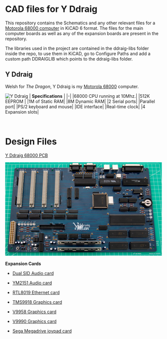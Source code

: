 # CAD files for Y Ddraig

This repository contains the Schematics and any other relevant files for a [Motorola 68000 computer](https://ddraig68k.com) in KiCAD 6 format. The files for the main computer boards as well as any of the expansion boards are present in the repository.

The libraries used in the project are contained in the ddraig-libs folder inside the repo, to use them in KiCAD, go to Configure Paths and add a custom path DDRAIGLIB which points to the ddraig-libs folder.

## Y Ddraig

Welsh for *The Dragon*, Y Ddraig is my [Motorola 68000](https://en.wikipedia.org/wiki/Motorola_68000) computer. 

![Y Ddraig](/artwor/)
| **Specifications** |
|-|
|68000 CPU running at 10Mhz.|
|512K EEPROM |
|1M of Static RAM|
|8M Dynamic RAM|
|2 Serial ports|
|Parallel port|
|PS/2 keyboard and mouse|
|IDE interface|
|Real-time clock|
|4 Expansion slots|

<br />

# Design Files
[Y Ddraig 68000 PCB](yddraig)

![Y Ddraig main pcb](/artwork/images/YDdraigFront.jpg)

**Expansion Cards**

* [Dual SID Audio card](expansion/AudioSID)

* [YM2151 Audio card](expansion/AudioYM2151)

* [RTL8019 Ethernet card](expansion/Eth8019)

* [TMS9918 Graphics card](expansion/GfxTMS9918)

* [V9958 Graphics card](expansion/GfxV9958)

* [V9990 Graphics card](expansion/GfxV9990)

* [Sega Megadrive joypad card](expansion/JoypadController)
